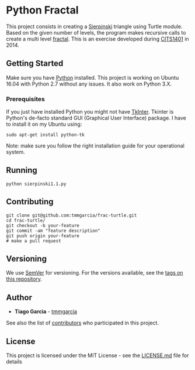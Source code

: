 # Python Fractal

This project consists in creating a [Sierpinski](https://en.wikipedia.org/wiki/Sierpinski_triangle) triangle using Turtle module. Based on the given number of levels, the program makes recursive calls to create a multi level [fractal](https://en.wikipedia.org/wiki/Fractal). This is an exercise developed during [CITS1401](http://teaching.csse.uwa.edu.au/units/CITS1401/) in 2014.


## Getting Started

Make sure you have [Python](https://www.python.org/) installed. This project is working on Ubuntu 16.04 with Python 2.7 without any issues. It also work on Python 3.X.

### Prerequisites

If you just have installed Python you might not have [TkInter](https://wiki.python.org/moin/TkInter). Tkinter is Python's de-facto standard GUI (Graphical User Interface) package. I have to install it on my Ubuntu using:

```
sudo apt-get install python-tk
```

Note: make sure you follow the right installation guide for your operational system.

## Running

```
python sierpinski1.1.py
```

## Contributing

```
git clone git@github.com:tmmgarcia/frac-turtle.git
cd frac-turtle/
git checkout -b your-feature
git commit -am "feature description"
git push origin your-feature   
# make a pull request
```

## Versioning

We use [SemVer](http://semver.org/) for versioning. For the versions available, see the [tags on this repository](https://github.com/your/project/tags).

## Author

* **Tiago Garcia** - [tmmgarcia](https://github.com/tmmgarcia)

See also the list of [contributors](https://github.com/your/project/contributors) who participated in this project.

## License

This project is licensed under the MIT License - see the [LICENSE.md](LICENSE.md) file for details

